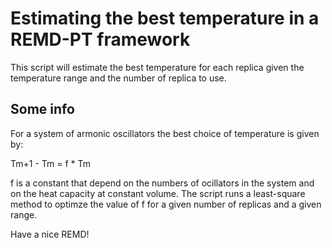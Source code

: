Estimating the best temperature in a REMD-PT framework
======================================================

This script will estimate the best temperature for each replica given 
the temperature range and the number of replica to use.

Some info
---------
For a system of armonic oscillators the best choice of temperature is 
given by:

Tm+1 - Tm = f * Tm

f is a constant that depend on the numbers of ocillators in the system 
and on the heat capacity at constant volume.
The script runs a least-square method to optimze the value of f for a 
given number of replicas and a given range.


Have a nice REMD! 